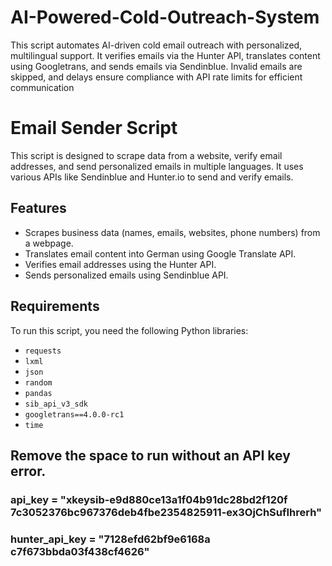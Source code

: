 # AI-Powered-Cold-Outreach-System
This script automates AI-driven cold email outreach with personalized, multilingual support. It verifies emails via the Hunter API, translates content using Googletrans, and sends emails via Sendinblue. Invalid emails are skipped, and delays ensure compliance with API rate limits for efficient communication

# Email Sender Script

This script is designed to scrape data from a website, verify email addresses, and send personalized emails in multiple languages. It uses various APIs like Sendinblue and Hunter.io to send and verify emails.

## Features
- Scrapes business data (names, emails, websites, phone numbers) from a webpage.
- Translates email content into German using Google Translate API.
- Verifies email addresses using the Hunter API.
- Sends personalized emails using Sendinblue API.

## Requirements
To run this script, you need the following Python libraries:

- `requests`
- `lxml`
- `json`
- `random`
- `pandas`
- `sib_api_v3_sdk`
- `googletrans==4.0.0-rc1`
- `time`


## Remove the space to run without an API key error. 
### api_key = "xkeysib-e9d880ce13a1f04b91dc28bd2f120f   7c3052376bc967376deb4fbe2354825911-ex3OjChSufIhrerh"
### hunter_api_key = "7128efd62bf9e6168a   c7f673bbda03f438cf4626"
